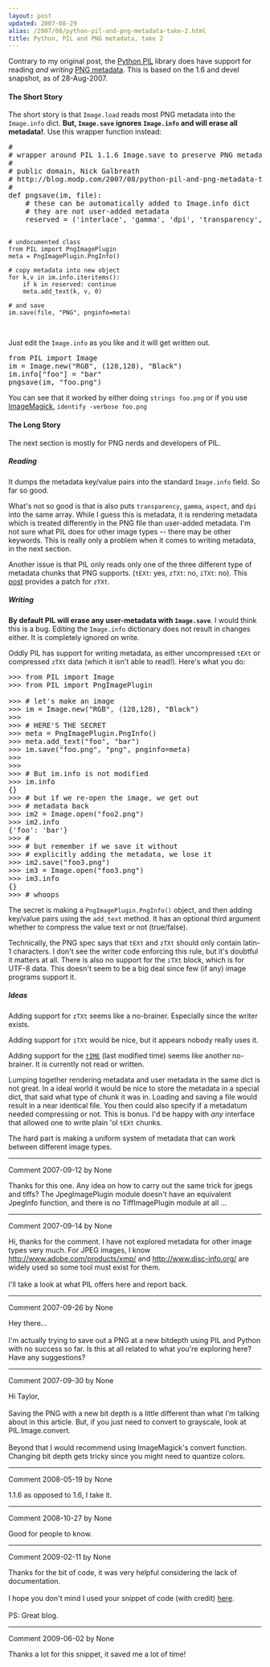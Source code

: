 ```yaml
---
layout: post
updated: 2007-08-29
alias: /2007/08/python-pil-and-png-metadata-take-2.html
title: Python, PIL and PNG metadata, take 2
---
```

Contrary to my original post, the <a href="http://www.pythonware.com/products/pil/">Python PIL</a> library does have support for reading <i>and writing</i> <a href="http://www.libpng.org/pub/png/spec/1.2/PNG-Chunks.html#C.Anc-text">PNG metadata</a>.  This is based on the 1.6 and devel snapshot, as of 28-Aug-2007.  

<h4>The Short Story</h4>
<p> The short story is that <code>Image.load</code> reads most PNG metadata into the <code>Image.info</code> dict. <b>But, <code>Image.save</code> ignores <code>Image.info</code> and will erase all metadata!</b>.  Use this wrapper function instead:</p>
<pre>
#                                                                                                                                      
# wrapper around PIL 1.1.6 Image.save to preserve PNG metadata
#
# public domain, Nick Galbreath                                                                                                        
# http://blog.modp.com/2007/08/python-pil-and-png-metadata-take-2.html                                                                 
#                                                                                                                                       
def pngsave(im, file):
    # these can be automatically added to Image.info dict                                                                              
    # they are not user-added metadata
    reserved = ('interlace', 'gamma', 'dpi', 'transparency', 'aspect')

    # undocumented class
    from PIL import PngImagePlugin
    meta = PngImagePlugin.PngInfo()

    # copy metadata into new object
    for k,v in im.info.iteritems():
        if k in reserved: continue
        meta.add_text(k, v, 0)

    # and save
    im.save(file, "PNG", pnginfo=meta)

</pre>

<p>Just edit the <code>Image.info</code> as you like and it will get written out.</p>

<pre>
from PIL import Image
im = Image.new("RGB", (128,128), "Black")
im.info["foo"] = "bar"
pngsave(im, "foo.png")
</pre>

<p>You can see that it worked by either doing <code>strings foo.png</code> or if you use <a href="http://www.imagemagick.org/">ImageMagick</a>, <code>identify -verbose foo.png</code>

<h4> The Long Story </h4>
<p>
The next section is mostly for PNG nerds and developers of PIL.
</p>

<h5>Reading</h5>
<p>
It dumps the metadata key/value pairs into the standard <code>Image.info</code> field.  So far so good.  
</p>

<p>
What's not so good is that is also puts <code>transparency</code>, <code>gamma</code>, <code>aspect</code>, and <code>dpi</code> into the same array.  While I guess this is metadata, it is rendering metadata which is treated differently in the PNG file than user-added metadata. I'm not sure what PIL does for other image types -- there may be other keywords.  This is really only a problem when it comes to writing metadata, in the next section.
</p>

<p>
Another issue is that PIL only reads only one of the three different type of metadata chunks that PNG supports. (<code>tEXt</code>: yes,  <code>zTXt</code>: no, <code>iTXt</code>: no).  This <a href="http://mail.python.org/pipermail/image-sig/2007-February/004343.html">post</a> provides a patch for <code>zTXt</code>.
</p>


<h5>Writing</h5>
<p>
<b>By default PIL will erase any user-metadata with <code>Image.save</code></b>.  I would think this is a bug.  Editing the <code>Image.info</code> dictionary does not result in changes either.  It is completely ignored on write.</p>

<p>
Oddly PIL has support for writing metadata, as either uncompressed <code>tEXt</code> or compressed <code>zTXt</code> data (which it isn't able to read!).  Here's what you do:</p>

<pre>
>>> from PIL import Image
>>> from PIL import PngImagePlugin

>>> # let's make an image
>>> im = Image.new("RGB", (128,128), "Black")
>>> 
>>> # HERE'S THE SECRET
>>> meta = PngImagePlugin.PngInfo()
>>> meta.add_text("foo", "bar")
>>> im.save("foo.png", "png", pnginfo=meta)
>>>
>>> 
>>> # But im.info is not modified
>>> im.info
&#123;&#125;
>>> # but if we re-open the image, we get out
>>> # metadata back
>>> im2 = Image.open("foo2.png")
>>> im2.info
&#123;'foo': 'bar'&#125;
>>> #
>>> # but remember if we save it without
>>> # explicitly adding the metadata, we lose it
>>> im2.save("foo3.png")
>>> im3 = Image.open("foo3.png")
>>> im3.info
&#123;&#125;
>>> # whoops
</pre>

<p>
The secret is making a <code>PngImagePlugin.PngInfo()</code> object, and then adding key/value pairs using the <code>add_text</code> method.  It has an optional third argument whether to compress the value text or not (true/false). 
</p>

<p>Technically, the PNG spec says that <code>tEXt</code> and <code>zTXt</code> should only contain latin-1 characters.  I don't see the writer code enforcing this rule, but it's doubtful it matters at all.   There is also no support for the <code>iTXt</code> block, which is for UTF-8 data.  This doesn't seem to be a big deal since few (if any) image programs support it.</code>

<h5> Ideas </h5>

<p>Adding support for <code>zTXt</code> seems like a no-brainer.  Especially since the writer exists.</p>

<p>Adding support for <code>iTXt</code> would be nice, but it appears nobody really uses it.</p>

<p>Adding support for the <a href="http://www.libpng.org/pub/png/spec/1.2/PNG-Chunks.html#C.tIME"><code>tIME</code></a> (last modified time) seems like another no-brainer.  It is currently not read or written.</p>

<p>Lumping together rendering metadata and user metadata in the same dict is not great. In a ideal world it would be nice to store the metadata in a special dict, that said what type of chunk it was in.  Loading and saving a file would result in a near identical file.  You then could also specify if a metadatum needed compressing or not. This is bonus.  I'd be happy with <i>any</i> interface that allowed one to write plain 'ol <code>tEXt</code> chunks.</p>

<p>The hard part is making a uniform system of metadata that can work between different image types.</p>

*****
Comment 2007-09-12 by None

Thanks for this one. Any idea on how to carry out the same trick for jpegs and tiffs? The JpegImagePlugin module doesn't have an equivalent JpegInfo function, and there is no TiffImagePlugin module at all ...


*****
Comment 2007-09-14 by None

Hi, thanks for the comment. I have not explored metadata for other image types very much. For JPEG images, I know http://www.adobe.com/products/xmp/ and http://www.disc-info.org/ are widely used so some tool must exist for them.<BR/><BR/>I'll take a look at what PIL offers here and report back.


*****
Comment 2007-09-26 by None

Hey there...<BR/><BR/>I'm actually trying to save out a PNG  at a new bitdepth using PIL and Python with no success so far. Is this at all related to what you're exploring here? Have any suggestions?


*****
Comment 2007-09-30 by None

Hi Taylor,<BR/><BR/>Saving the PNG with a new bit depth is a little different than what I'm talking about in this article. But, if you just need to convert to grayscale, look at PIL.Image.convert.<BR/><BR/>Beyond that I would recommend using ImageMagick's convert function.  Changing bit depth gets tricky since you might need to quantize colors.


*****
Comment 2008-05-19 by None

1.1.6 as opposed to 1.6, I take it.


*****
Comment 2008-10-27 by None

Good for people to know.


*****
Comment 2009-02-11 by None

Thanks for the bit of code, it was very helpful considering the lack of documentation.<BR/><BR/>I hope you don't mind I used your snippet of code (with credit) <A HREF="http://code.google.com/p/pngaddcomment/" REL="nofollow">here</A>.<BR/><BR/>PS: Great blog.


*****
Comment 2009-06-02 by None

Thanks a lot for this snippet, it saved me a lot of time!
